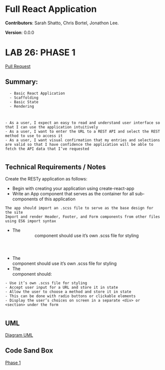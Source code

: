 
# Full React Application

**Contributors**: Sarah Shatto, Chris Bortel, Jonathon Lee.

**Version**: 0.0.0

 # LAB 26: PHASE 1 
 [Pull Request](https://github.com/jonnyleealas/component-based-api/pull/3)

## Summary: 
```
  - Basic React Application
  - Scaffolding
  - Basic State
  - Rendering
```
#

```
- As a user, I expect an easy to read and understand user interface so that I can use the application intuitively
- As a user, I want to enter the URL to a REST API and select the REST method to use to access it
- As a user, I want visual confirmation that my entries and selections are valid so that I have confidence the application will be able to fetch the API data that I’ve requested
```
#

## Technical Requirements / Notes
Create the RESTy application as follows:

- Begin with creating your application using create-react-app
- Write an App component that serves as the container for all sub-components of this application
```
The app should import an .scss file to serve as the base design for the site
Import and render Header, Footer, and Form components from other files using ES6 import syntax
```
- The <Header> component should use it’s own .scss file for styling
- The <Footer> component should use it’s own .scss file for styling
- The <Form> component should:
```
- Use it’s own .scss file for styling
- Accept user input for a URL and store it in state
- Allow the user to choose a method and store it in state
- This can be done with radio buttons or clickable elements
- Display the user’s choices on screen in a separate <div> or <section> under the form
```
#

## UML 
[Diagram UML](./assets/lab26uml.png)

## Code Sand Box
[Phase 1](https://codesandbox.io/s/boring-ride-v3cp9?file=/src/styles.scss)



